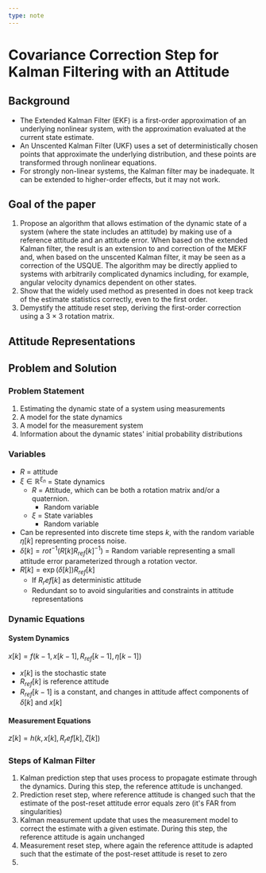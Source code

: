 ```yaml
---
type: note
---
```

# Covariance Correction Step for Kalman Filtering with an Attitude
## Background
- The Extended Kalman Filter (EKF) is a first-order approximation of an underlying nonlinear system, with the approximation evaluated at the current state estimate.
- An Unscented Kalman Filter (UKF) uses a set of deterministically chosen points that approximate the underlying distribution, and these points are transformed through nonlinear equations.
- For strongly non-linear systems, the Kalman filter may be inadequate. It can be extended to higher-order effects, but it may not work. 
## Goal of the paper
1) Propose an algorithm that allows estimation of the dynamic state of a system (where the state includes an attitude) by making use of a reference attitude and an attitude error. When based on the extended Kalman filter, the result is an extension to and correction of the MEKF and, when based on the unscented Kalman filter, it may be seen as a correction of the USQUE. The algorithm may be directly applied to systems with arbitrarily complicated dynamics including, for example, angular velocity dynamics dependent on other states. 
2) Show that the widely used method as presented in does not keep track of the estimate statistics correctly, even to the first order. 
3) Demystify the attitude reset step, deriving the first-order correction using a 3 × 3 rotation matrix.

##  Attitude Representations


## Problem and Solution
### Problem Statement
1. Estimating the dynamic state of a system using measurements
2. A model for the state dynamics
3. A model for the measurement system
4. Information about the dynamic states' initial probability distributions
### Variables
- $R$ = attitude
- $\xi \in \mathbb{R}^{\xi_n}$  = State dynamics
	- $R$ = Attitude, which can be both a rotation matrix and/or a quaternion.
		- Random variable
	- $\xi$ = State variables
		- Random variable
- Can be represented into discrete time steps $k$, with the random variable $\eta[k]$ representing process noise. 
- $\delta[k] = rot^{-1}(R[k]R_{ref}[k]^{-1})$ = Random variable representing a small attitude error parameterized through a rotation vector. 
- $R[k] = \exp(\delta[k])R_{ref}[k]$ 
	- If $R_ref[k]$ as deterministic attitude
	- Redundant so to avoid singularities and constraints in attitude representations
### Dynamic Equations
#### System Dynamics
$x[k] = f(k-1, x[k-1], R_{ref}[k-1], \eta[k-1])$ 
- $x[k]$ is the stochastic state
- $R_{ref}[k]$ is reference attitude
- $R_{ref}[k-1]$ is a constant, and changes in attitude affect components of $\delta[k]$ and $x[k]$

#### Measurement Equations
$z[k] = h(k, x[k], R_ref[k], \zeta[k])$ 


### Steps of Kalman Filter
1. Kalman prediction step that uses process to propagate estimate through the dynamics. During this step, the reference attitude is unchanged.
2. Prediction reset step, where reference attitude is changed such that the estimate of the post-reset attitude error equals zero (it's FAR from singularities)
3. Kalman measurement update that uses the measurement model to correct the estimate with a given estimate. During this step, the reference attitude is again unchanged
4. Measurement reset step, where again the reference attitude is adapted such that the estimate of the post-reset attitude is reset to zero
5. 